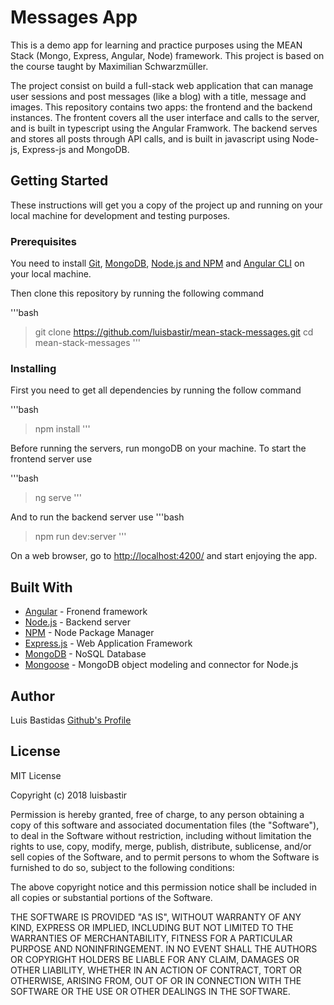 # Messages App

This is a demo app for learning and practice purposes using the MEAN Stack (Mongo, Express, Angular, Node) framework. This project is based on the course taught by Maximilian Schwarzmüller.

The project consist on build a full-stack web application that can manage user sessions and post messages (like a blog) with a title, message and images. This repository contains two apps: the frontend and the backend instances. The frontent covers all the user interface and calls to the server, and is built in typescript using the Angular Framwork. The backend serves and stores all posts through API calls, and is built in javascript using Node-js, Express-js and MongoDB.

## Getting Started

These instructions will get you a copy of the project up and running on your local machine for development and testing purposes.

### Prerequisites

You need to install [Git](https://git-scm.com/book/en/v2/Getting-Started-Installing-Git), [MongoDB](https://www.mongodb.com/download-center?utm_source=manual&utm_campaign=download-mongodb-navbar-cta&utm_medium=docs#community), [Node.js and NPM](https://nodejs.org/es/download/) and [Angular CLI](https://cli.angular.io/) on your local machine.

Then clone this repository by running the following command

'''bash
> git clone https://github.com/luisbastir/mean-stack-messages.git
> cd mean-stack-messages
'''

### Installing

First you need to get all dependencies by running the follow command

'''bash
> npm install
'''

Before running the servers, run mongoDB on your machine.
To start the frontend server use

'''bash
> ng serve
'''

And to run the backend server use
'''bash
> npm run dev:server
'''

On a web browser, go to [http://localhost:4200/](http://localhost:4200/) and start enjoying the app.

## Built With

* [Angular](https://angular.io/) - Fronend framework
* [Node.js](https://nodejs.org/es/) - Backend server
* [NPM](https://nodejs.org/es/) - Node Package Manager
* [Express.js](https://expressjs.com/es/) - Web Application Framework
* [MongoDB](https://www.mongodb.com/) - NoSQL Database
* [Mongoose](https://mongoosejs.com/) - MongoDB object modeling and connector for Node.js

## Author

Luis Bastidas
[Github's Profile](https://github.com/luisbastir)

## License

MIT License

Copyright (c) 2018 luisbastir

Permission is hereby granted, free of charge, to any person obtaining a copy
of this software and associated documentation files (the "Software"), to deal
in the Software without restriction, including without limitation the rights
to use, copy, modify, merge, publish, distribute, sublicense, and/or sell
copies of the Software, and to permit persons to whom the Software is
furnished to do so, subject to the following conditions:

The above copyright notice and this permission notice shall be included in all
copies or substantial portions of the Software.

THE SOFTWARE IS PROVIDED "AS IS", WITHOUT WARRANTY OF ANY KIND, EXPRESS OR
IMPLIED, INCLUDING BUT NOT LIMITED TO THE WARRANTIES OF MERCHANTABILITY,
FITNESS FOR A PARTICULAR PURPOSE AND NONINFRINGEMENT. IN NO EVENT SHALL THE
AUTHORS OR COPYRIGHT HOLDERS BE LIABLE FOR ANY CLAIM, DAMAGES OR OTHER
LIABILITY, WHETHER IN AN ACTION OF CONTRACT, TORT OR OTHERWISE, ARISING FROM,
OUT OF OR IN CONNECTION WITH THE SOFTWARE OR THE USE OR OTHER DEALINGS IN THE
SOFTWARE.
